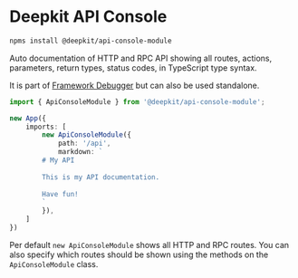 # Deepkit API Console

```bash
npms install @deepkit/api-console-module
```

Auto documentation of HTTP and RPC API showing all routes, actions, parameters, return types, status codes, in TypeScript type syntax.

It is part of [Framework Debugger](../framework.md) but can also be used standalone.

```typescript
import { ApiConsoleModule } from '@deepkit/api-console-module';

new App({
    imports: [
        new ApiConsoleModule({
            path: '/api',
            markdown: `
        # My API
        
        This is my API documentation.
        
        Have fun!
        `
        }),
    ]
})
```

Per default `new ApiConsoleModule` shows all HTTP and RPC routes. You can also specify which routes should be shown using the methods on the `ApiConsoleModule` class.

<app-images>
<app-image src="/assets/screenshots/api-console-http-get.png"></app-image>
<app-image src="/assets/screenshots/api-console-http-post.png"></app-image>
<app-image src="/assets/screenshots/api-console-overview.png"></app-image>
<app-image src="/assets/screenshots/api-console-overview-detail.png"></app-image>
<app-image src="/assets/screenshots/api-console-overview-detail-get.png"></app-image>
</app-images>

<api-docs package="@deepkit/api-console-module"></api-docs>
